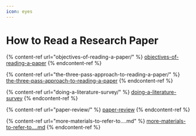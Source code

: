 ```yaml
---
icon: eyes
---
```


# How to Read a Research Paper

{% content-ref url="objectives-of-reading-a-paper/" %}
[objectives-of-reading-a-paper](objectives-of-reading-a-paper/)
{% endcontent-ref %}

{% content-ref url="the-three-pass-approach-to-reading-a-paper/" %}
[the-three-pass-approach-to-reading-a-paper](the-three-pass-approach-to-reading-a-paper/)
{% endcontent-ref %}

{% content-ref url="doing-a-literature-survey/" %}
[doing-a-literature-survey](doing-a-literature-survey/)
{% endcontent-ref %}

{% content-ref url="paper-review/" %}
[paper-review](paper-review/)
{% endcontent-ref %}

{% content-ref url="more-materials-to-refer-to....md" %}
[more-materials-to-refer-to....md](more-materials-to-refer-to....md)
{% endcontent-ref %}

